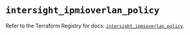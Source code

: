 # `intersight_ipmioverlan_policy`

Refer to the Terraform Registry for docs: [`intersight_ipmioverlan_policy`](https://registry.terraform.io/providers/ciscodevnet/intersight/1.0.71/docs/resources/ipmioverlan_policy).
